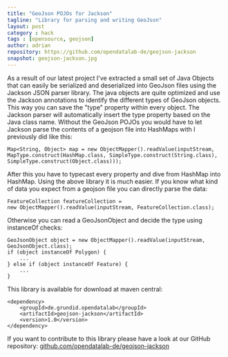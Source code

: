 ```yaml
---
title: "GeoJson POJOs for Jackson"
tagline: "Library for parsing and writing GeoJson"
layout: post
category : hack
tags : [opensource, geojson]
author: adrian
repository: https://github.com/opendatalab-de/geojson-jackson
snapshot: geojson-jackson.jpg
---
```


As a result of our latest project I've extracted a small set of Java Objects that can easily be serialized 
and deserialized into GeoJson files using the Jackson JSON parser library. The java objects are quite 
optimized and use the Jackson annotations to identify the different types of GeoJson objects. 
This way you can save the "type" property within every object. The Jackson parser will automatically 
insert the type property based on the Java class name.
Without the GeoJson POJOs you would have to let Jackson parse the contents of a geojson file 
into HashMaps with I previously did like this:

	Map<String, Object> map = new ObjectMapper().readValue(inputStream,
	MapType.construct(HashMap.class, SimpleType.construct(String.class),
	SimpleType.construct(Object.class)));

After this you have to typecast every property and dive from HashMap into HashMap. 
Using the above library it is much easier. If you know what kind of data you expect from a 
geojson file you can directly parse the data:

	FeatureCollection featureCollection = 
	new ObjectMapper().readValue(inputStream, FeatureCollection.class);

Otherwise you can read a GeoJsonObject and decide the type using instanceOf checks:

	GeoJsonObject object = new ObjectMapper().readValue(inputStream, GeoJsonObject.class);
	if (object instanceOf Polygon) {
		...
	} else if (object instanceOf Feature) {
		...
	}

This library is available for download at maven central:

	<dependency>
		<groupId>de.grundid.opendatalab</groupId>
		<artifactId>geojson-jackson</artifactId>
		<version>1.0</version>
	</dependency>


If you want to contribute to this library please have a look at our GitHub repository:
[github.com/opendatalab-de/geojson-jackson](https://github.com/opendatalab-de/geojson-jackson)
